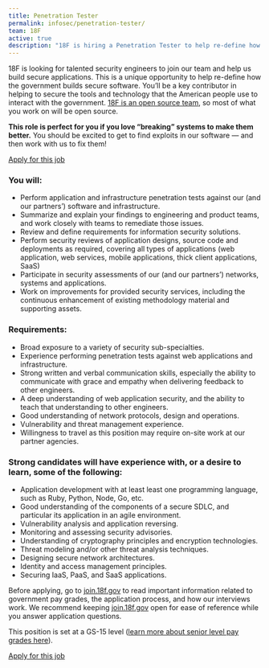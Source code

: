 ```yaml
---
title: Penetration Tester
permalink: infosec/penetration-tester/
team: 18F
active: true
description: "18F is hiring a Penetration Tester to help re-define how the government builds secure software. This role is perfect for you if you love 'breaking' systems to make them better. You should be excited to get to find exploits in our software — and then work with us to fix them!"
---
```


18F is looking for talented security engineers to join our team and help us build secure applications. This is a unique opportunity to help re-define how the government builds secure software. You’ll be a key contributor in helping to secure the tools and technology that the American people use to interact with the government. [18F is an open source team](https://18f.gsa.gov/2014/07/29/18f-an-open-source-team/), so most of what you work on will be open source.

**This role is perfect for you if you love “breaking” systems to make them better.** You should be excited to get to find exploits in our software — and then work with us to fix them!

[Apply for this job](https://jobs.lever.co/18f/a546d4f2-3db5-4a63-8af6-05fc9f0ec522)

### You will:

* Perform application and infrastructure penetration tests against our (and our partners’) software and infrastructure.
* Summarize and explain your findings to engineering and product teams, and work closely with teams to remediate those issues.
* Review and define requirements for information security solutions.
* Perform security reviews of application designs, source code and deployments as required, covering all types of applications (web application, web services, mobile applications, thick client applications, SaaS)
* Participate in security assessments of our (and our partners’) networks, systems and applications.
* Work on improvements for provided security services, including the continuous enhancement of existing methodology material and supporting assets.

### Requirements:

* Broad exposure to a variety of security sub-specialties.
* Experience performing penetration tests against web applications and infrastructure.
* Strong written and verbal communication skills, especially the ability to communicate with grace and empathy when delivering feedback to other engineers.
* A deep understanding of web application security, and the ability to teach that understanding to other engineers.
* Good understanding of network protocols, design and operations.
* Vulnerability and threat management experience.
* Willingness to travel as this position may require on-site work at our partner agencies.

### Strong candidates will have experience with, or a desire to learn, some of the following:

* Application development with at least least one programming language, such as Ruby, Python, Node, Go, etc.
* Good understanding of the components of a secure SDLC, and particular its application in an agile environment.
* Vulnerability analysis and application reversing.
* Monitoring and assessing security advisories.
* Understanding of cryptography principles and encryption technologies.
* Threat modeling and/or other threat analysis techniques.
* Designing secure network architectures.
* Identity and access management principles.
* Securing IaaS, PaaS, and SaaS applications.

Before applying, go to [join.18f.gov](https://join.18f.gov/) to read important information related to government pay grades, the application process, and how our interviews work. We recommend keeping [join.18f.gov](https://join.18f.gov/) open for ease of reference while you answer application questions.

This position is set at a GS-15 level ([learn more about senior level pay grades here](https://pages.18f.gov/joining-18f/pay-grades/)).

[Apply for this job](https://jobs.lever.co/18f/a546d4f2-3db5-4a63-8af6-05fc9f0ec522)

